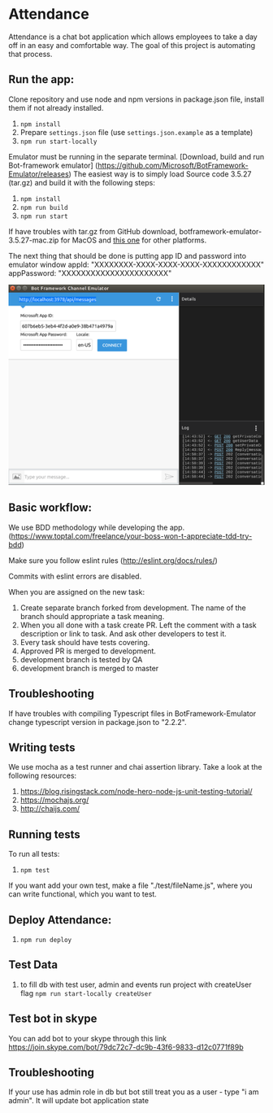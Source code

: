 # Attendance


Attendance is a chat bot application which allows employees to take a day off in an easy and comfortable way.
The goal of this project is automating that process.

## Run the app:

Clone repository and use node and npm versions in package.json file, install them if not already installed.


1. `npm install`
2.  Prepare `settings.json` file (use `settings.json.example` as a template)
3. `npm run start-locally`


Emulator must be running in the separate terminal.
[Download, build and run Bot-framework emulator] 
(https://github.com/Microsoft/BotFramework-Emulator/releases)
The easiest way is to simply load Source code 3.5.27 (tar.gz)
and build it with the following steps:

1. `npm install`
2. `npm run build`
3. `npm run start`

If have troubles with tar.gz from GitHub download,
botframework-emulator-3.5.27-mac.zip for MacOS and
[this one](https://goo.gl/eWAtH5) for other platforms.

The next thing that should be done is putting app ID and password into emulator window
  appId: "XXXXXXXX-XXXX-XXXX-XXXX-XXXXXXXXXXXX"
  appPassword: "XXXXXXXXXXXXXXXXXXXXXX"

![alt tag](1.png)



## Basic workflow:

We use BDD methodology while developing the app.
(https://www.toptal.com/freelance/your-boss-won-t-appreciate-tdd-try-bdd)

Make sure you follow eslint rules
(http://eslint.org/docs/rules/)

Commits with eslint errors are disabled.

When you are assigned on the new task:
1. Create separate branch forked from development. The name of the branch should appropriate a task meaning.
2. When you all done with a task create PR. Left the comment with a task description or link to task. And ask other developers
to test it.
3. Every task should have tests covering.
4. Approved PR is merged to development.
5. development branch is tested by QA
6. development branch is merged to master

## Troubleshooting
If have troubles with compiling Typescript files in BotFramework-Emulator change typescript version in package.json to "2.2.2".

## Writing tests
We use mocha as a test runner and chai assertion library.
Take a look at the following resources: 
1. https://blog.risingstack.com/node-hero-node-js-unit-testing-tutorial/
2. https://mochajs.org/
3. http://chaijs.com/

## Running tests
To run all tests:
1. `npm test`

If you want add your own test, make a file "./test/fileName.js",
where you can write functional, which you want to test.

## Deploy Attendance:
1. `npm run deploy`

## Test Data
1. to fill db with test user, admin and events run project with createUser flag
 `npm run start-locally createUser`

## Test bot in skype
You can add bot to your skype through this link
https://join.skype.com/bot/79dc72c7-dc9b-43f6-9833-d12c0771f89b

## Troubleshooting
If your use has admin role in db but bot still treat you as a user - type "i am admin". It will update bot application state

